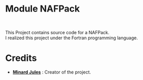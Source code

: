 # Module NAFPack

<br/>

This Project contains source code for a NAFPack.
<br/>
I realized this project under the Fortran programming language.

# Credits

* [**Minard Jules**](https://github.com/Minard-Jules) : Creator of the project.